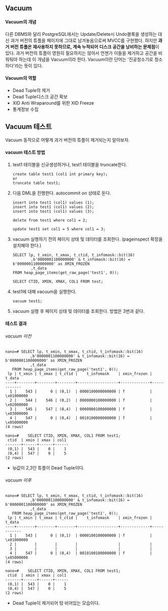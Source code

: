 ## Vacuum

#### Vacuum의 개념
다른 DBMS와 달리 PostgreSQL에서는 Update/Delete시 Undo블록을 생성하는 대신 과거 버전의 튜플을 페이지에 그대로 남겨놓음으로써 MVCC를 구현했다. 하지만 **과거 버전 튜플은 재사용하지 못하므로, 계속 누적되어 디스크 공간을 낭비하는 문제점**이 있다. 과거 버전의 튜플이 영원히 필요하지는 않아서 언젠가 이들을 제거하고 공간을 비워둬야 하는데 이 개념을 Vacuum이라 한다. Vacuum이란 단어는 '진공청소기로 청소하다'라는 뜻이 있다.

#### Vacuum의 역할
- Dead Tuple의 제거
- Dead Tuple디스크 공간 확보
- XID Anti Wraparound를 위한 XID Freeze
- 통계정보 수집

## Vacuum 테스트
Vacuum 동작으로 어떻게 과거 버전의 튜플이 제거되는지 알아보자.

#### vacuum 테스트 방법
1. test1 테이블을 신규생성하거나, test1 테이블을 truncate한다.
   ```
   create table test1 (col1 int primary key);
   or
   truncate table test1;
   ```
3. 다음 DML을 진행한다. autocommit on 상태로 둔다.
   ```
   insert into test1 (col1) values (1);
   insert into test1 (col1) values (2);
   insert into test1 (col1) values (3);

   delete from test1 where col1 = 2;

   update test1 set col1 = 5 where col1 = 3;
   ```
4. vacuum 실행하기 전의 페이지 상태 및 데이터를 조회한다. (pageinspect 확장을 설치해야 한다.)
   ```
   SELECT lp, t_xmin, t_xmax, t_ctid, t_infomask::bit(16)
           ,b'0000001100000000' & t_infomask::bit(16) = b'0000001100000000' as XMIN_FROZEN
           ,t_data
   FROM heap_page_items(get_raw_page('test1', 0));

   SELECT CTID, XMIN, XMAX, COL1 FROM test;
   ```
5. test1에 대해 vacuum을 실행한다.
   ```
   vacuum test1;
   ```
6. vacuum 실행 후 페이지 상태 및 데이터를 조회한다. 방법은 3번과 같다.

#### 테스트 결과
###### vacuum 이전
```
nano=# SELECT lp, t_xmin, t_xmax, t_ctid, t_infomask::bit(16)
           ,b'0000001100000000' & t_infomask::bit(16) = b'0000001100000000' as XMIN_FROZEN
           ,t_data
   FROM heap_page_items(get_raw_page('test1', 0));
 lp | t_xmin | t_xmax | t_ctid |    t_infomask    | xmin_frozen |   t_data
----+--------+--------+--------+------------------+-------------+------------
  1 |    543 |      0 | (0,1)  | 0000100000000000 | f           | \x01000000
  2 |    544 |    546 | (0,2)  | 0000000100000000 | f           | \x02000000
  3 |    545 |    547 | (0,4)  | 0000000100000000 | f           | \x03000000
  4 |    547 |      0 | (0,4)  | 0010100000000000 | f           | \x05000000
(4 rows)

nano=#    SELECT CTID, XMIN, XMAX, COL1 FROM test1;
 ctid  | xmin | xmax | col1
-------+------+------+------
 (0,1) |  543 |    0 |    1
 (0,4) |  547 |    0 |    5
(2 rows)
```
- lp값이 2,3인 튜플이 Dead Tuple이다. 

###### vacuum 이후
```
nano=# SELECT lp, t_xmin, t_xmax, t_ctid, t_infomask::bit(16)
           ,b'0000001100000000' & t_infomask::bit(16) = b'0000001100000000' as XMIN_FROZEN
           ,t_data
   FROM heap_page_items(get_raw_page('test1', 0));
 lp | t_xmin | t_xmax | t_ctid |    t_infomask    | xmin_frozen |   t_data
----+--------+--------+--------+------------------+-------------+------------
  1 |    543 |      0 | (0,1)  | 0000100100000000 | f           | \x01000000
  2 |        |        |        |                  |             |
  3 |        |        |        |                  |             |
  4 |    547 |      0 | (0,4)  | 0010100100000000 | f           | \x05000000
(4 rows)

nano=#    SELECT CTID, XMIN, XMAX, COL1 FROM test1;
 ctid  | xmin | xmax | col1
-------+------+------+------
 (0,1) |  543 |    0 |    1
 (0,4) |  547 |    0 |    5
(2 rows)
```
- Dead Tuple이 제거되어 텅 비어있는 모습이다.
